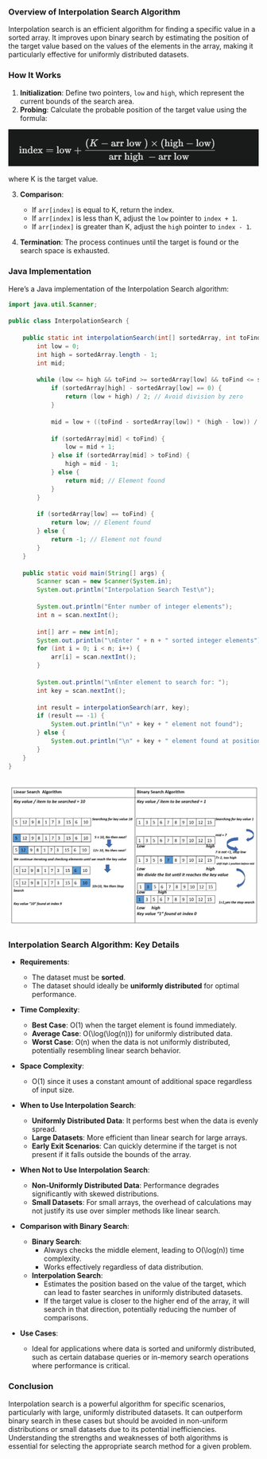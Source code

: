 ### Overview of Interpolation Search Algorithm

Interpolation search is an efficient algorithm for finding a specific value in a sorted array. It improves upon binary search by estimating the position of the target value based on the values of the elements in the array, making it particularly effective for uniformly distributed datasets.

### How It Works

1. **Initialization**: Define two pointers, `low` and `high`, which represent the current bounds of the search area.
2. **Probing**: Calculate the probable position of the target value using the formula:

![img_1.png](img_1.png)

   where K is the target value.

3. **Comparison**:
    - If `arr[index]` is equal to K, return the index.
    - If `arr[index]` is less than K, adjust the `low` pointer to `index + 1`.
    - If `arr[index]` is greater than K, adjust the `high` pointer to `index - 1`.

4. **Termination**: The process continues until the target is found or the search space is exhausted.

### Java Implementation

Here’s a Java implementation of the Interpolation Search algorithm:

```java
import java.util.Scanner;

public class InterpolationSearch {

    public static int interpolationSearch(int[] sortedArray, int toFind) {
        int low = 0;
        int high = sortedArray.length - 1;
        int mid;

        while (low <= high && toFind >= sortedArray[low] && toFind <= sortedArray[high]) {
            if (sortedArray[high] - sortedArray[low] == 0) {
                return (low + high) / 2; // Avoid division by zero
            }

            mid = low + ((toFind - sortedArray[low]) * (high - low)) / (sortedArray[high] - sortedArray[low]);

            if (sortedArray[mid] < toFind) {
                low = mid + 1;
            } else if (sortedArray[mid] > toFind) {
                high = mid - 1;
            } else {
                return mid; // Element found
            }
        }

        if (sortedArray[low] == toFind) {
            return low; // Element found
        } else {
            return -1; // Element not found
        }
    }

    public static void main(String[] args) {
        Scanner scan = new Scanner(System.in);
        System.out.println("Interpolation Search Test\n");

        System.out.println("Enter number of integer elements");
        int n = scan.nextInt();

        int[] arr = new int[n];
        System.out.println("\nEnter " + n + " sorted integer elements");
        for (int i = 0; i < n; i++) {
            arr[i] = scan.nextInt();
        }

        System.out.println("\nEnter element to search for: ");
        int key = scan.nextInt();

        int result = interpolationSearch(arr, key);
        if (result == -1) {
            System.out.println("\n" + key + " element not found");
        } else {
            System.out.println("\n" + key + " element found at position " + result);
        }
    }
}
```
![img.png](img.png)
---
### Interpolation Search Algorithm: Key Details

- **Requirements**:
    - The dataset must be **sorted**.
    - The dataset should ideally be **uniformly distributed** for optimal performance.

- **Time Complexity**:
    - **Best Case**: O(1) when the target element is found immediately.
    - **Average Case**: O(\log(\log(n))) for uniformly distributed data.
    - **Worst Case**: O(n) when the data is not uniformly distributed, potentially resembling linear search behavior.

- **Space Complexity**:
    - O(1) since it uses a constant amount of additional space regardless of input size.

- **When to Use Interpolation Search**:
    - **Uniformly Distributed Data**: It performs best when the data is evenly spread.
    - **Large Datasets**: More efficient than linear search for large arrays.
    - **Early Exit Scenarios**: Can quickly determine if the target is not present if it falls outside the bounds of the array.

- **When Not to Use Interpolation Search**:
    - **Non-Uniformly Distributed Data**: Performance degrades significantly with skewed distributions.
    - **Small Datasets**: For small arrays, the overhead of calculations may not justify its use over simpler methods like linear search.

- **Comparison with Binary Search**:
    - **Binary Search**:
        - Always checks the middle element, leading to O(\log(n)) time complexity.
        - Works effectively regardless of data distribution.
    - **Interpolation Search**:
        - Estimates the position based on the value of the target, which can lead to faster searches in uniformly distributed datasets.
        - If the target value is closer to the higher end of the array, it will search in that direction, potentially reducing the number of comparisons.

- **Use Cases**:
    - Ideal for applications where data is sorted and uniformly distributed, such as certain database queries or in-memory search operations where performance is critical.

### Conclusion

Interpolation search is a powerful algorithm for specific scenarios, particularly with large, uniformly distributed datasets. It can outperform binary search in these cases but should be avoided in non-uniform distributions or small datasets due to its potential inefficiencies. Understanding the strengths and weaknesses of both algorithms is essential for selecting the appropriate search method for a given problem.
